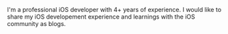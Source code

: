 I'm a professional iOS developer with 4+ years of experience. I would like to share my iOS developement experience and learnings with the iOS community as blogs.
